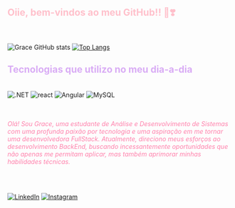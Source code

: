 ## <span style="color:Pink">Oiie, bem-vindos ao meu GitHub!! 🫡❣️</span>
<br>

![Grace GitHub stats](https://github-readme-stats.vercel.app/api?username=Grace-Garces&show_icons=true&theme=dracula) [![Top Langs](https://github-readme-stats.vercel.app/api/top-langs/?username=Grace-Garces&show_icons=true&theme=dracula)](https://github.com/Grace-Garces/github-readme-stats)

    


## <span style="color:#D9ACF5">Tecnologias  que utilizo no meu dia-a-dia</span>


<div style="display: inline_block"><br/>
    <img align="center"= alt=".NET"src="https://img.shields.io/badge/.NET-5C2D91?style=for-the-badge&logo=.net&logoColor=white"/> 
    <img align="center"= alt="react"src="https://img.shields.io/badge/React-20232A?style=for-the-badge&logo=react&logoColor=61DAFB"/>
    <img align="center"= alt="Angular"src="https://img.shields.io/badge/Angular-DD0031?style=for-the-badge&logo=angular&logoColor=white"/>
    <img align="center"= alt="MySQL"src="https://img.shields.io/badge/MySQL-00000F?style=for-the-badge&logo=mysql&logoColor=white"/>
    </div><br>
<br>

<span style='color:#FF80AB'> *_Olá! Sou Grace, uma estudante de Análise e Desenvolvimento de Sistemas com uma profunda paixão por tecnologia e uma aspiração em me tornar uma desenvolvedora FullStack. Atualmente, direciono meus esforços ao desenvolvimento BackEnd, buscando incessantemente oportunidades que não apenas me permitam aplicar, mas também aprimorar minhas habilidades técnicas._*</span>

<br>
<br>

[![LinkedIn](https://img.shields.io/badge/LinkedIn-0077B5?style=for-the-badge&logo=linkedin&logoColor=white
)](https://www.linkedin.com/in/grace-batista-103174210/)
[![Instagram](https://img.shields.io/badge/Instagram-E4405F?style=for-the-badge&logo=instagram&logoColor=white
)](https://www.instagram.com/gracek_xo/)
   
